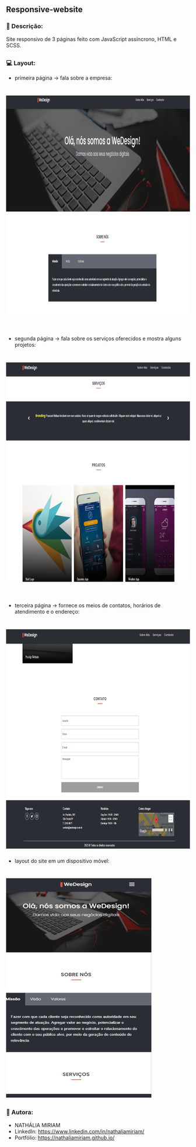 ## Responsive-website

### 📄 Descrição:

Site responsivo de 3 páginas feito com JavaScript assíncrono, HTML e SCSS.

##

### 💻 Layout:

- primeira página -> fala sobre a empresa:
<h1>
  <img src="docs/images/image_first.png"  width="1100" height="600">
</h1>
<br>

- segunda página -> fala sobre os serviços oferecidos e mostra alguns projetos:
<h1>
  <img src="docs/images/image_second.png"  width="1100" height="600">
</h1>
<br>

- terceira página -> fornece os meios de contatos, horários de atendimento e o endereço:
<h1>
  <img src="docs/images/image_third.png"  width="1100" height="600">
</h1>

- layout do site em um dispositivo móvel:
<h1>
  <img src="docs/images/image_fourth.png"  width="400" height="600">
</h1>

### 📍 Autora:

- NATHÁLIA MIRIAM
- LinkedIn: https://www.linkedin.com/in/nathaliamiriam/
- Portfólio: https://nathaliamiriam.github.io/
